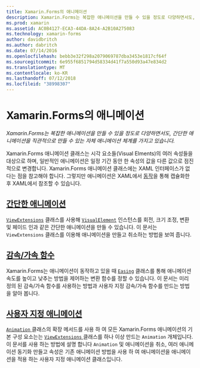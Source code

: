 ```yaml
---
title: Xamarin.Forms의 애니메이션
description: Xamarin.Forms는 복잡한 애니메이션을 만들 수 있을 정도로 다양하면서도, 간단한 애니메이션을 직관적으로 만들 수 있는 자체 애니메이션 체계를 가지고 있습니다.
ms.prod: xamarin
ms.assetid: AC0B4127-ECA3-44DA-8A24-A2B10A275083
ms.technology: xamarin-forms
author: davidbritch
ms.author: dabritch
ms.date: 07/14/2016
ms.openlocfilehash: bebb3e32f298a2079069787dba3453e1817cf64f
ms.sourcegitcommit: 6e955f6851794d58334d41f7a550d93a47e834d2
ms.translationtype: MT
ms.contentlocale: ko-KR
ms.lasthandoff: 07/12/2018
ms.locfileid: "38998307"
---
```

# <a name="animation-in-xamarinforms"></a>Xamarin.Forms의 애니메이션

_Xamarin.Forms는 복잡한 애니메이션을 만들 수 있을 정도로 다양하면서도, 간단한 애니메이션을 직관적으로 만들 수 있는 자체 애니메이션 체계를 가지고 있습니다._

Xamarin.Forms 애니메이션 클래스는 시각 요소들(Visual Elments)의 여러 속성들을 대상으로 하며, 일반적인 애니메이션은 일정 기간 동안 한 속성의 값을 다른 값으로 점진적으로 변경합니다. Xamarin.Forms 애니메이션 클래스에는 XAML 인터페이스가 없다는 점을 참고해야 합니다. 그렇지만 애니메이션은 XAML에서 [동작](~/xamarin-forms/app-fundamentals/behaviors/index.md)을 통해 캡슐화한 후 XAML에서 참조할 수 있습니다.

## <a name="simple-animationssimplemd"></a>[간단한 애니메이션](simple.md)

[`ViewExtensions`](xref:Xamarin.Forms.ViewExtensions) 클래스를 사용해 [`VisualElement`](xref:Xamarin.Forms.VisualElement) 인스턴스를 회전, 크기 조정, 변환 및 페이드 인과 같은 간단한 애니메이션을 만들 수 있습니다. 이 문서는 `ViewExtensions` 클래스를 이용해 애니메이션을 만들고 취소하는 방법을 보여 줍니다.

## <a name="easing-functionseasingmd"></a>[감속/가속 함수](easing.md)

Xamarin.Forms는 애니메이션이 동작하고 있을 때 [`Easing`](xref:Xamarin.Forms.Easing) 클래스를 통해 애니메이션 속도를 높이고 낮추는 방법을 제어하는 변환 함수를 정할 수 있습니다. 이 문서는 미리 정의 된 감속/가속 함수를 사용하는 방법과 사용자 지정 감속/가속 함수를 만드는 방법을 알아 봅니다.

## <a name="custom-animationscustommd"></a>[사용자 지정 애니메이션](custom.md)

[ `Animation` ](xref:Xamarin.Forms.Animation) 클래스의 확장 메서드를 사용 하 여 모든 Xamarin.Forms 애니메이션의 기본 구성 요소는는 [ `ViewExtensions` ](xref:Xamarin.Forms.ViewExtensions) 클래스를 하나 이상 만드는 `Animation` 개체입니다. 이 문서를 사용 하는 방법에 설명 합니다 `Animation` 및 애니메이션을 취소, 여러 애니메이션 동기화 만들고 속성은 기존 애니메이션 방법을 사용 하 여 애니메이션을 애니메이션을 적용 하는 사용자 지정 애니메이션 클래스입니다.
